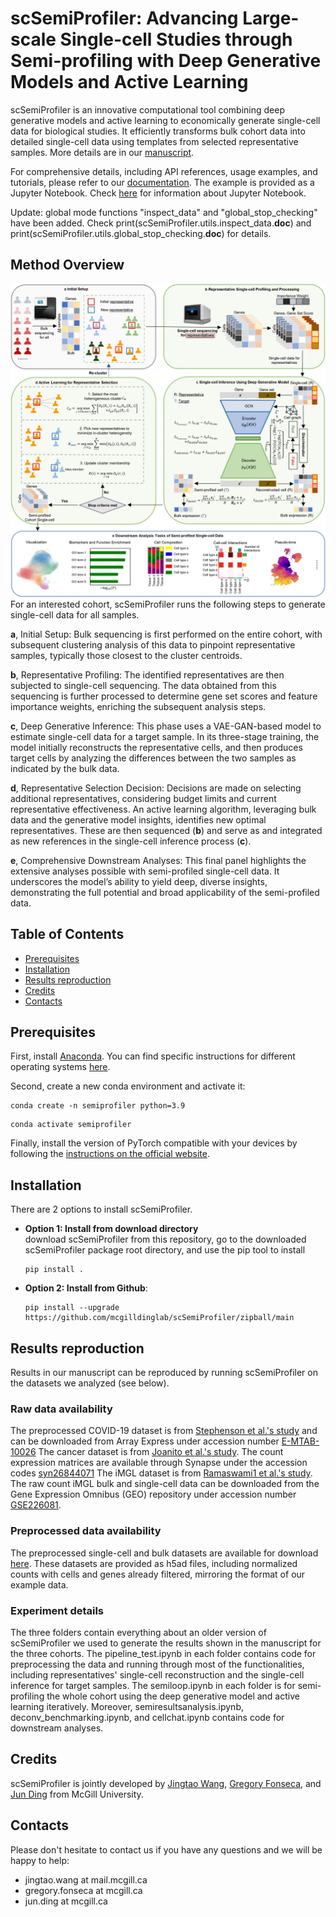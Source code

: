 

# scSemiProfiler: Advancing Large-scale Single-cell Studies through Semi-profiling with Deep Generative Models and Active Learning

scSemiProfiler is an innovative computational tool combining deep generative models and active learning to economically generate single-cell data for biological studies. It efficiently transforms bulk cohort data into detailed single-cell data using templates from selected representative samples. More details are in our [manuscript](https://www.biorxiv.org/content/10.1101/2023.11.20.567929v1). 

For comprehensive details, including API references, usage examples, and tutorials, please refer to our [documentation](https://scsemiprofiler.readthedocs.io/en/latest/). The example is provided as a Jupyter Notebook. Check [here](https://jupyter.org/) for information about Jupyter Notebook.

Update: global mode functions "inspect_data" and "global_stop_checking" have been added. Check print(scSemiProfiler.utils.inspect_data.__doc__) and print(scSemiProfiler.utils.global_stop_checking.__doc__) for details.

## Method Overview
![flowchart](./method.jpg)
For an interested cohort, scSemiProfiler runs the following steps to generate single-cell data for all samples.

**a**, Initial Setup: Bulk sequencing is first performed on the entire cohort, with subsequent clustering analysis of this data to pinpoint representative samples, typically those closest to the cluster centroids.

**b**, Representative Profiling: The identified representatives are then subjected to single-cell sequencing. The data obtained from this sequencing is further processed to determine gene set scores and feature importance weights, enriching the subsequent analysis steps.

**c**, Deep Generative Inference: This phase uses a VAE-GAN-based model to estimate single-cell data for a target sample. In its three-stage training, the model initially reconstructs the representative cells, and then produces target cells by analyzing the differences between the two samples as indicated by the bulk data.

**d**, Representative Selection Decision: Decisions are made on selecting additional representatives, considering budget limits and current representative effectiveness. An active learning algorithm, leveraging bulk data and the generative model insights, identifies new optimal representatives. These are then sequenced (**b**) and serve as and integrated as new references in the single-cell inference process (**c**).

**e**, Comprehensive Downstream Analyses: This final panel highlights the extensive analyses possible with semi-profiled single-cell data. It underscores the model’s ability to yield deep, diverse insights, demonstrating the full potential and broad applicability of the semi-profiled data.


## Table of Contents
- [Prerequisites](#prerequisites)
- [Installation](#installation)
- [Results reproduction](#results-reproduction)
- [Credits](#credits)
- [Contacts](#contacts)


## Prerequisites
First, install [Anaconda](https://www.anaconda.com/). You can find specific instructions for different operating systems [here](https://conda.io/projects/conda/en/latest/user-guide/getting-started.html).

Second, create a new conda environment and activate it:
```
conda create -n semiprofiler python=3.9
```
```
conda activate semiprofiler
```
Finally, install the version of PyTorch compatible with your devices by following the [instructions on the official website](https://pytorch.org/get-started/locally/). 
## Installation

 There are 2 options to install scSemiProfiler.  
* __Option 1: Install from download directory__   
	download scSemiProfiler from this repository, go to the downloaded scSemiProfiler package root directory, and use the pip tool to install

	```shell
	pip install .
	```
	
* __Option 2: Install from Github__:    
	```shell
	pip install --upgrade https://github.com/mcgilldinglab/scSemiProfiler/zipball/main
    ```


## Results reproduction
Results in our manuscript can be reproduced by running scSemiProfiler on the datasets we analyzed (see below).

### Raw data availability
The preprocessed COVID-19 dataset is from [Stephenson et al.'s study](https://www.nature.com/articles/s41591-021-01329-2) and can be downloaded from Array Express under accession number [E-MTAB-10026](https://www.ebi.ac.uk/biostudies/arrayexpress/studies/E-MTAB-10026) The cancer dataset is from [Joanito et al.'s study](https://www.nature.com/articles/s41588-022-01100-4#Sec2). The count expression matrices are available through Synapse under the accession codes [syn26844071](https://www.synapse.org/#!Synapse:syn26844071/wiki/615389) The iMGL dataset is from [Ramaswami1 et al.'s study](https://www.biorxiv.org/content/10.1101/2023.03.09.531934v1.full.pdf). The raw count iMGL bulk and single-cell data can be downloaded from the Gene Expression Omnibus (GEO) repository under accession number [GSE226081](https://www.ncbi.nlm.nih.gov/geo/query/acc.cgi?acc=GSE226081).

### Preprocessed data availability
The preprocessed single-cell and bulk datasets are available for download [here](https://mcgill-my.sharepoint.com/:u:/g/personal/jingtao_wang_mail_mcgill_ca/ERyixNDuCFNMiL0chjLxij4BtsiRAaFXOnEcCu1lVBDSIQ?e=lCo0YR). These datasets are provided as h5ad files, including normalized counts with cells and genes already filtered, mirroring the format of our example data.

### Experiment details
The three folders contain everything about an older version of scSemiProfiler we used to generate the results shown in the manuscript for the three cohorts. The pipeline_test.ipynb in each folder contains code for preprocessing the data and running through most of the functionalities, including representatives' single-cell reconstruction and the single-cell inference for target samples. The semiloop.ipynb in each folder is for semi-profiling the whole cohort using the deep generative model and active learning iteratively. Moreover, semiresultsanalysis.ipynb, deconv_benchmarking.ipynb, and cellchat.ipynb contains code for downstream analyses.

## Credits
scSemiProfiler is jointly developed by [Jingtao Wang](https://github.com/JingtaoWang22), [Gregory Fonseca](https://www.mcgill.ca/expmed/dr-gregory-fonseca-0), and [Jun Ding](https://github.com/phoenixding) from McGill University.

## Contacts
Please don't hesitate to contact us if you have any questions and we will be happy to help:
* jingtao.wang at mail.mcgill.ca 
* gregory.fonseca at mcgill.ca
* jun.ding at mcgill.ca



